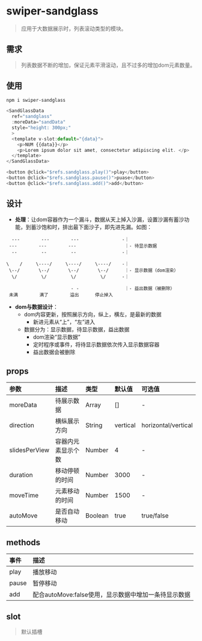 # swiper-sandglass

> 应用于大数据展示时，列表滚动类型的模块。

## 需求

> 列表数据不断的增加，保证元素平滑滚动，且不过多的增加dom元素数量。

## 使用

```bash
npm i swiper-sandglass
```

```js
<SandGlassData
  ref="sandglass"
  :moreData="sandData"
  style="height: 300px;"
  >
  <template v-slot:default="{data}">
    <p>NUM {{data}}</p>
    <p>Lorem ipsum dolor sit amet, consectetur adipiscing elit. </p>
  </template>
</SandGlassData>

<button @click="$refs.sandglass.play()">play</button>
<button @click="$refs.sandglass.pause()">puase</button>
<button @click="$refs.sandglass.add()">add</button>
```

## 设计
- **处理**：让dom容器作为一个漏斗，数据从天上掉入沙漏，设置沙漏有蓄沙功能，到蓄沙饱和时，排出最下面沙子，即先进先漏。如图：
```
  ---        ---        ---                -｜
 ---        ---        ---                  ｜- 待显示数据
  --         --         --                 -｜

\    /     \----/     \----/     \----/    -｜
 \--/       \--/       \--/       \--/      ｜- 显示数据（dom渲染）
  \/         \/         \/         \/      -｜

                        - -                 ｜- 益出数据（被删除）
 未满        满了        溢出      停止掉入
```
- **dom与数据设计**：
  - dom内容更新，按照展示方向，纵上，横左，是最新的数据
    - 新进元素从“上”，“左”进入
  - 数据分为：显示数据，待显示数据，益出数据
    - dom渲染“显示数据”
    - 定时程序或事件，将待显示数据依次传入显示数据容器
    - 益出数据会被删除


## props

参数 | 描述 | 类型 | 默认值 | 可选值
:---|:---|:---|:---|:--
moreData | 待展示数据 | Array | [] | -
direction | 横纵展示方向 | String | vertical | horizontal/vertical
slidesPerView | 容器内元素显示个数 | Number | 4 | -
duration | 移动停顿的时间 | Number | 3000 | -
moveTime | 元素移动的时间 | Number | 1500 | -
autoMove | 是否自动移动 | Boolean | true | true/false

## methods

事件 | 描述
:---|:---
play|播放移动
pause|暂停移动
add|配合autoMove:false使用，显示数据中增加一条待显示数据

## slot

> 默认插槽
